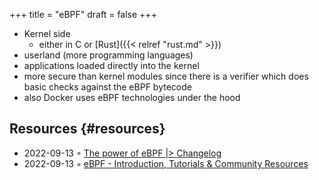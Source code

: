 +++
title = "eBPF"
draft = false
+++

-   Kernel side
    -   either in C or [Rust]({{< relref "rust.md" >}})
-   userland (more programming languages)
-   applications loaded directly into the kernel
-   more secure than kernel modules since there is a verifier which does basic checks against the eBPF bytecode
-   also Docker uses eBPF technologies under the hood


## Resources {#resources}

-   2022-09-13 ◦ [The power of eBPF |&gt; Changelog](https://changelog.com/news/the-power-of-ebpf-pj2V)
-   2022-09-13 ◦ [eBPF - Introduction, Tutorials &amp; Community Resources](https://ebpf.io/)
